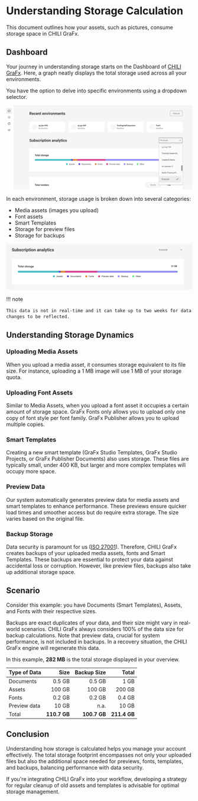 # Understanding Storage Calculation

This document outlines how your assets, such as pictures, consume storage space in CHILI GraFx.

## Dashboard
Your journey in understanding storage starts on the Dashboard of [CHILI GraFx](https://chiligrafx.com). Here, a graph neatly displays the total storage used across all your environments.

You have the option to delve into specific environments using a dropdown selector.

![find environment](find_environment.png)

In each environment, storage usage is broken down into several categories:
- Media assets (images you upload)
- Font assets
- Smart Templates
- Storage for preview files
- Storage for backups

![environment breakdown](env_breakdown.png)

!!! note

    This data is not in real-time and it can take up to two weeks for data changes to be reflected.

## Understanding Storage Dynamics

### Uploading Media Assets
When you upload a media asset, it consumes storage equivalent to its file size. For instance, uploading a 1 MB image will use 1 MB of your storage quota.

### Uploading Font Assets
Similar to Media Assets, when you upload a font asset it occupies a certain amount of storage space. GraFx Fonts only allows you to upload only one copy of font style per font family. GraFx Publisher allows you to upload multiple copies.

### Smart Templates
Creating a new smart template (GraFx Studio Templates, GraFx Studio Projects, or GraFx Publisher Documents) also uses storage. These files are typically small, under 400 KB, but larger and more complex templates will occupy more space.

### Preview Data
Our system automatically generates preview data for media assets and smart templates to enhance performance. These previews ensure quicker load times and smoother access but do require extra storage. The size varies based on the original file.

### Backup Storage
Data security is paramount for us ([ISO 27001](https://www.chili-publish.com/trust/)). Therefore, CHILI GraFx creates backups of your uploaded media assets, fonts and Smart Templates. These backups are essential to protect your data against accidental loss or corruption. However, like preview files, backups also take up additional storage space.

## Scenario
Consider this example: you have Documents (Smart Templates), Assets, and Fonts with their respective sizes. 

Backups are exact duplicates of your data, and their size might vary in real-world scenarios. CHILI GraFx always considers 100% of the data size for backup calculations. Note that preview data, crucial for system performance, is not included in backups. In a recovery situation, the CHILI GraFx engine will regenerate this data.

In this example, **282 MB** is the total storage displayed in your overview.

| Type of Data  | Size   | Backup Size   | Total |
| ----------- 	| -----: | -----: | --: |
| Documents     | 0.5 GB  | 0.5 GB  | 1 GB |
| Assets        | 100 GB | 100 GB | 200 GB |
| Fonts         | 0.2 GB   | 0.2 GB   | 0.4 GB |
| Preview data  | 10 GB  | n.a. | 10 GB |
| Total  		| **110.7 GB**  | **100.7 GB** | **211.4 GB** |

## Conclusion
Understanding how storage is calculated helps you manage your account effectively. The total storage footprint encompasses not only your uploaded files but also the additional space needed for previews, fonts, templates, and backups, balancing performance with data security.

If you're integrating CHILI GraFx into your workflow, developing a strategy for regular cleanup of old assets and templates is advisable for optimal storage management.
